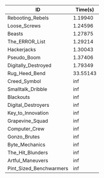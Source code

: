 |ID|Time(s)|
|-|-|
|Rebooting_Rebels|1.19940|
|Loose_Screws|1.24596|
|Beasts|1.27875|
|The_ERROR_List|1.29214|
|Hackerjacks|1.30043|
|Pseudo_Boom|1.37406|
|Digitally_Destroyed|1.79349|
|Rug_Heed_Bend|33.55143|
|Creed_Symbol|inf|
|Smalltalk_Dribble|inf|
|Blackouts|inf|
|Digital_Destroyers|inf|
|Key_to_Innovation|inf|
|Grapevine_Squad|inf|
|Computer_Crew|inf|
|Gonzo_Brutes|inf|
|Byte_Mechanics|inf|
|The_Hit_Blunders|inf|
|Artful_Maneuvers|inf|
|Pint_Sized_Benchwarmers|inf|
